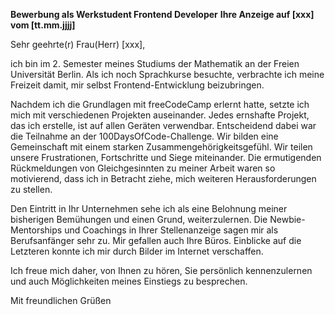 __Bewerbung als Werkstudent Frontend Developer__
__Ihre Anzeige auf [xxx] vom [tt.mm.jjjj]__

Sehr geehrte(r) Frau(Herr) [xxx],

ich bin im 2. Semester meines Studiums der Mathematik an der Freien Universität Berlin. Als ich noch Sprachkurse besuchte, verbrachte ich meine Freizeit damit, mir selbst Frontend-Entwicklung beizubringen.

Nachdem ich die Grundlagen mit freeCodeCamp erlernt hatte, setzte ich mich mit verschiedenen Projekten auseinander. Jedes ernshafte Projekt, das ich erstelle, ist auf allen Geräten verwendbar. Entscheidend dabei war die Teilnahme an der 100DaysOfCode-Challenge. Wir bilden eine Gemeinschaft mit einem starken Zusammengehörigkeitsgefühl. Wir teilen unsere Frustrationen, Fortschritte und Siege miteinander. Die ermutigenden Rückmeldungen von Gleichgesinnten zu meiner Arbeit waren so motivierend, dass ich in Betracht ziehe, mich weiteren Herausforderungen zu stellen.

Den Eintritt in Ihr Unternehmen sehe ich als eine Belohnung meiner bisherigen Bemühungen und einen Grund, weiterzulernen. Die Newbie-Mentorships und Coachings in Ihrer Stellenanzeige sagen mir als Berufsanfänger sehr zu. Mir gefallen auch Ihre Büros. Einblicke auf die Letzteren konnte ich mir durch Bilder im Internet verschaffen.

Ich freue mich daher, von Ihnen zu hören, Sie persönlich kennenzulernen und auch Möglichkeiten meines Einstiegs zu besprechen.

Mit freundlichen Grüßen
